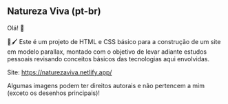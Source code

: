 ## Natureza Viva (pt-br)

Olá! 🙂

🎨🖌️
Este é um projeto de HTML e CSS básico para a construção de um site em modelo parallax, montado com o objetivo de levar adiante estudos pessoais revisando conceitos básicos das tecnologias aqui envolvidas.

Site: https://naturezaviva.netlify.app/

Algumas imagens podem ter direitos autorais e não pertencem a mim (exceto os desenhos principais)!
